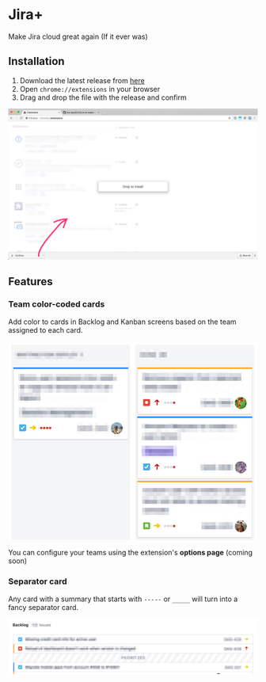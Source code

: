 # Jira+

Make Jira cloud great again (If it ever was)


## Installation

1. Download the latest release from [here][latest-release]
2. Open `chrome://extensions` in your browser
3. Drag and drop the file with the release and confirm

![](https://raw.githubusercontent.com/mcavallo/jira-plus/master/media/install.png)

[latest-release]: https://raw.githubusercontent.com/mcavallo/jira-plus/master/releases/0.1.3.crx


## Features


### Team color-coded cards

Add color to cards in Backlog and Kanban screens based on the team assigned to each card.

<img src="https://raw.githubusercontent.com/mcavallo/jira-plus/master/media/team-colors.png" width="600">

You can configure your teams using the extension's **options page** (coming soon)


### Separator card

Any card with a summary that starts with `-----` or `_____` will turn into a fancy separator card.

<img src="https://raw.githubusercontent.com/mcavallo/jira-plus/master/media/separator-card.png" width="800">
